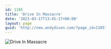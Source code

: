 ```yaml
---
id: 1185
title: 'Drive In Massacre'
date: '2023-03-17T13:45:17+00:00'
layout: page
guid: 'http://new.andydixon.com/?page_id=1185'
---
```


![Drive In Massacre](https://i0.wp.com/assets.g8x2.ldn.idrivee2-23.com/posters/Drive%20In%20Massacre%2001.jpg?w=1200&ssl=1 "Drive In Massacre")